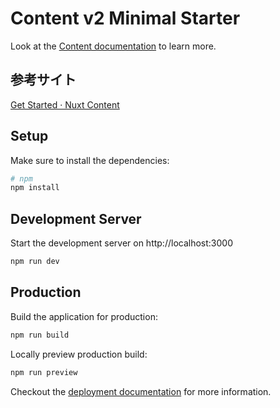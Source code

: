 # Content v2 Minimal Starter

Look at the [Content documentation](https://content-v2.nuxtjs.org/) to learn more.

## 参考サイト
[Get Started · Nuxt Content](https://content.nuxtjs.org/get-started)

## Setup

Make sure to install the dependencies:

```bash
# npm
npm install
```

## Development Server

Start the development server on http://localhost:3000

```bash
npm run dev
```

## Production

Build the application for production:

```bash
npm run build
```

Locally preview production build:

```bash
npm run preview
```

Checkout the [deployment documentation](https://v3.nuxtjs.org/docs/deployment) for more information.
